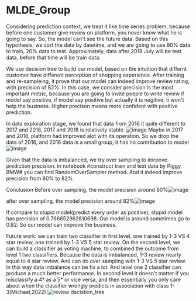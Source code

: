 # MLDE_Group
Considering prediction context, we treat it like time series problem, because before one customer give review on platform, you never know what he is going to say. So, the model can't see the future data. Based on this hypothesis, we sort the data by datetime, and we are going to use 80% data to train, 20% data to test. Approximately, data after 2018 July will be test data, before that time will be train data.

We use decision tree to build our model, based on the intuition that differnt customer have different perception of shopping experience. After training and re-sampleing, it prove that our model can indeed improve review rating, with precision of 82%. In this case, we consider precision is the most important metric, because you are going to invite poeple to write review if model say positive, if model say positive but actually it is negitive, ti won't help the business. Higher precison means more confident with positive prediction.

In data exploration stage, we found that data from 2016 it quite different to 2017 and 2018, 2017 and 2018 is relatively stable. ![image](https://user-images.githubusercontent.com/19428196/151775980-debe5369-3a8b-458f-9690-8d8be0b27fa9.png) 
Maybe in 2017 and 2018, platform had improved alot with its operation. So we drop the data of 2016, and 2016 data is a small group, it has no contribution to model![image](https://user-images.githubusercontent.com/19428196/151776690-98663313-5c64-44c2-b66d-b1702fa76ef8.png)

Given that the data is imbalanced, we try over sampling to imrpove prediction precision. In notebook #construct train and test data by Piggy BMW# you can find RandomOverSampler method. And it indeed improve precision from 80% to 82%

Conclusion
Before over sampling, the model precision around 80%![image](https://user-images.githubusercontent.com/19428196/151781433-fc46d087-8c42-4bdf-855e-47ddffeb82ae.png)

after over sampling, the model precision around 82%![image](https://user-images.githubusercontent.com/19428196/151781632-b0fd0092-853d-4f04-b91a-493e741239cb.png)

If compare to stupid model(predict every order as positive), stupid model has precision of 0.766652962810698. Our model is around sometimes go to 0.82. So our model can improve the business. 

Future work:
we can train two classifier in first level, one trained by 1-3 VS 4 star review, one trained by 1-3 VS 5 star review. On the second level, we can build a classifier as voting machine, to combined the outcome from level 1 two classifiers. Because the data is imbalanced, 1-3 review nearly equal to 4 star review. And can do over sampling with 1-3 VS 5 star review. In this way data imbalance can be fix a lot. And level one 2 classifier can produce a much better performance. In second level it doesn't matter if you misclassify a 4* as a 5* or vice versa, and then essentially you only care about when the classifier wrongly predicts in association with class 1-3(Michael,2022)
![review decistion_tree](https://user-images.githubusercontent.com/19428196/156170368-8883af3d-6d51-41ba-8209-696406a7f3a7.png)
